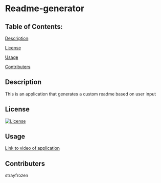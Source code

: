 # Readme-generator

## Table of Contents:
[Description](#description)

[License](#license)

[Usage](#usage)

[Contributers](#contributers)


## Description
This is an application that generates a custom readme based on user input

## License
[![License](https://img.shields.io/badge/License-Apache_2.0-blue.svg)](https://opensource.org/licenses/Apache_2.0)


## Usage
<a href="https://watch.screencastify.com/v/amGNb46rlI3iSzp4lJe1">Link to video of application</a>

## Contributers
strayfrozen





